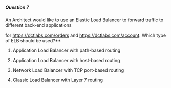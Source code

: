 ##### Question 7

An Architect would like to use an Elastic Load Balancer to forward traffic to
different back-end applications

for https://dctlabs.com/orders and https://dctlabs.com/account. Which type of
ELB should be used?**

1. Application Load Balancer with path-based routing

2. Application Load Balancer with host-based routing

3. Network Load Balancer with TCP port-based routing

4. Classic Load Balancer with Layer 7 routing

